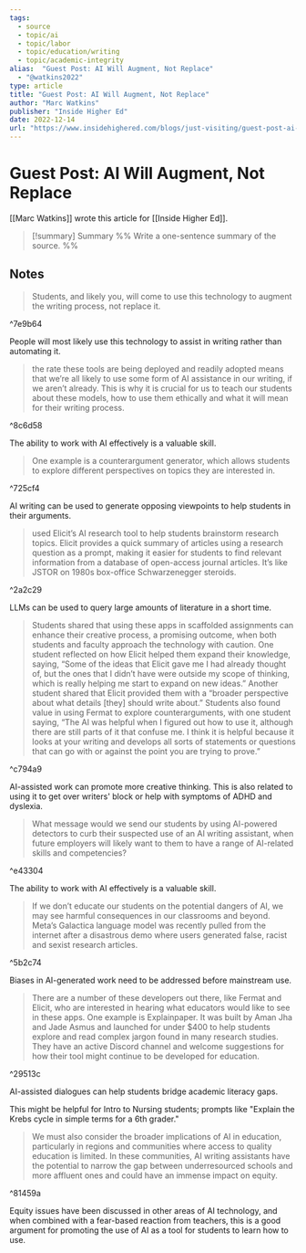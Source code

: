 ```yaml
---
tags:
  - source
  - topic/ai
  - topic/labor
  - topic/education/writing
  - topic/academic-integrity
alias:  "Guest Post: AI Will Augment, Not Replace"
  - "@watkins2022"
type: article
title: "Guest Post: AI Will Augment, Not Replace"
author: "Marc Watkins"
publisher: "Inside Higher Ed"
date: 2022-12-14
url: "https://www.insidehighered.com/blogs/just-visiting/guest-post-ai-will-augment-not-replace"
---
```

# Guest Post: AI Will Augment, Not Replace
[[Marc Watkins]] wrote this article for [[Inside Higher Ed]].

> [!summary] Summary
> %% Write a one-sentence summary of the source. %%

## Notes
> Students, and likely you, will come to use this technology to augment the writing process, not replace it.

^7e9b64

People will most likely use this technology to assist in writing rather than automating it.

> the rate these tools are being deployed and readily adopted means that we’re all likely to use some form of AI assistance in our writing, if we aren’t already. This is why it is crucial for us to teach our students about these models, how to use them ethically and what it will mean for their writing process.

^8c6d58

The ability to work with AI effectively is a valuable skill.

> One example is a counterargument generator, which allows students to explore different perspectives on topics they are interested in.

^725cf4

AI writing can be used to generate opposing viewpoints to help students in their arguments.

> used Elicit’s AI research tool to help students brainstorm research topics. Elicit provides a quick summary of articles using a research question as a prompt, making it easier for students to find relevant information from a database of open-access journal articles. It’s like JSTOR on 1980s box-office Schwarzenegger steroids.

^2a2c29

LLMs can be used to query large amounts of literature in a short time.

> Students shared that using these apps in scaffolded assignments can enhance their creative process, a promising outcome, when both students and faculty approach the technology with caution. One student reflected on how Elicit helped them expand their knowledge, saying, “Some of the ideas that Elicit gave me I had already thought of, but the ones that I didn’t have were outside my scope of thinking, which is really helping me start to expand on new ideas.” Another student shared that Elicit provided them with a “broader perspective about what details [they] should write about.” Students also found value in using Fermat to explore counterarguments, with one student saying, “The AI was helpful when I figured out how to use it, although there are still parts of it that confuse me. I think it is helpful because it looks at your writing and develops all sorts of statements or questions that can go with or against the point you are trying to prove.”

^c794a9

AI-assisted work can promote more creative thinking. This is also related to using it to get over writers' block or help with symptoms of ADHD and dyslexia.

> What message would we send our students by using AI-powered detectors to curb their suspected use of an AI writing assistant, when future employers will likely want to them to have a range of AI-related skills and competencies?

^e43304

The ability to work with AI effectively is a valuable skill.

> If we don’t educate our students on the potential dangers of AI, we may see harmful consequences in our classrooms and beyond. Meta’s Galactica language model was recently pulled from the internet after a disastrous demo where users generated false, racist and sexist research articles.

^5b2c74

Biases in AI-generated work need to be addressed before mainstream use.

> There are a number of these developers out there, like Fermat and Elicit, who are interested in hearing what educators would like to see in these apps. One example is Explainpaper. It was built by Aman Jha and Jade Asmus and launched for under $400 to help students explore and read complex jargon found in many research studies. They have an active Discord channel and welcome suggestions for how their tool might continue to be developed for education.

^29513c

AI-assisted dialogues can help students bridge academic literacy gaps.

This might be helpful for Intro to Nursing students; prompts like "Explain the Krebs cycle in simple terms for a 6th grader."

> We must also consider the broader implications of AI in education, particularly in regions and communities where access to quality education is limited. In these communities, AI writing assistants have the potential to narrow the gap between underresourced schools and more affluent ones and could have an immense impact on equity.

^81459a

Equity issues have been discussed in other areas of AI technology, and when combined with a fear-based reaction from teachers, this is a good argument for promoting the use of AI as a tool for students to learn how to use.